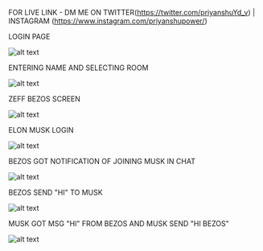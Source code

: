 FOR LIVE LINK - DM ME ON TWITTER(https://twitter.com/priyanshuYd_v) | INSTAGRAM (https://www.instagram.com/priyanshupower/)

LOGIN PAGE

![alt text](https://github.com/priyanshuyadav07804/CHAT-ROOM/assets/80442935/51ce8468-7b5d-4f69-88de-243c8ed6c3e7)

ENTERING NAME AND SELECTING ROOM

![alt text](https://github.com/priyanshuyadav07804/CHAT-ROOM/assets/80442935/1e9c5a8c-0ad2-48a9-96ec-59f9e909e5b2)

ZEFF BEZOS SCREEN

![alt text](https://github.com/priyanshuyadav07804/CHAT-ROOM/assets/80442935/8600b488-df25-4a08-a58b-f2f20411caf6)

ELON MUSK LOGIN

![alt text](https://github.com/priyanshuyadav07804/CHAT-ROOM/assets/80442935/dd90dc09-6b0e-4091-b627-1ce7825153f7)

BEZOS GOT NOTIFICATION OF JOINING MUSK IN CHAT

![alt text](https://github.com/priyanshuyadav07804/CHAT-ROOM/assets/80442935/2283e12e-c235-4c65-a567-6a53206d6764)

BEZOS SEND "HI" TO MUSK

![alt text](https://github.com/priyanshuyadav07804/CHAT-ROOM/assets/80442935/110ff4a2-4528-46d3-906f-46727dd919e8)

MUSK GOT MSG "HI" FROM BEZOS AND MUSK SEND "HI BEZOS"

![alt text](https://github.com/priyanshuyadav07804/CHAT-ROOM/assets/80442935/0ae057a7-bc4a-4503-bae5-a843613ae309)




